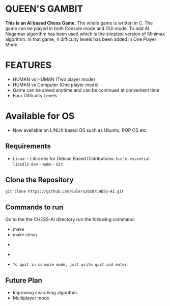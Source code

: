 # QUEEN'S GAMBIT

**This is an AI based Chess Game.**
The whole game is written in C. The game can be played in both Console mode and GUI mode. To add AI Negamax algorithm has been used which is the simplest version of Minimax algorithm. In that game, 4 difficulty levels has been added in One Player Mode.

# FEATURES
- HUMAN vs HUMAN (Two player mode)
- HUMAN vs Computer (One player mode)
- Game can be saved anytime and can be continued at convenient time
- Four Difficulty Levels

# Available for OS
- Now available on LINUX based OS such as Ubuntu, POP OS etc.
## Requirements
  * ```Linux```:
        - Libraries for Debian Based Distributoins: ```build-essential``` ```libsdl2-dev```
        - ```make```
        - ```Git```
## Clone the Repository
```
git clone https://github.com/Eulers2020/CHESS-AI.git
```

## Commands to run
 Go to the the CHESS-AI directory run the following command:
  - make
  - make clean
  * ```To play in GUI Mode: ./CHESSAI -g
  * ```To play in Console Mode: ./CHESSAI -c or anything else instead of c
  * ```To quit in console mode, just write quit and enter.```
  
  
## Future Plan
- Improving searching algorithm
- Multiplayer mode
